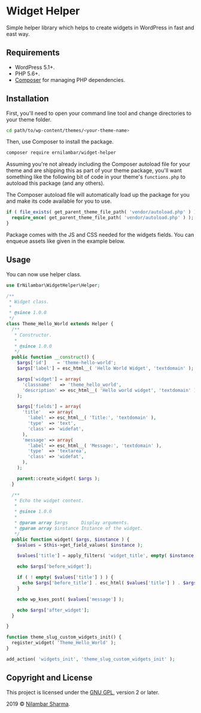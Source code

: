 # Widget Helper

Simple helper library which helps to create widgets in WordPress in fast and east way.

## Requirements

* WordPress 5.1+.
* PHP 5.6+.
* [Composer](https://getcomposer.org/) for managing PHP dependencies.

## Installation

First, you'll need to open your command line tool and change directories to your theme folder.

```bash
cd path/to/wp-content/themes/<your-theme-name>
```

Then, use Composer to install the package.

```bash
composer require ernilambar/widget-helper
```

Assuming you're not already including the Composer autoload file for your theme and are shipping this as part of your theme package, you'll want something like the following bit of code in your theme's `functions.php` to autoload this package (and any others).

The Composer autoload file will automatically load up the package for you and make its code available for you to use.

```php
if ( file_exists( get_parent_theme_file_path( 'vendor/autoload.php' ) ) ) {
  require_once( get_parent_theme_file_path( 'vendor/autoload.php' ) );
}
```

Package comes with the JS and CSS needed for the widgets fields. You can enqueue assets like given in the example below.

## Usage

You can now use helper class.

```php
use ErNilambar\WidgetHelper\Helper;

/**
 * Widget class.
 *
 * @since 1.0.0
 */
class Theme_Hello_World extends Helper {
  /**
   * Constructor.
   *
   * @since 1.0.0
   */
  public function __construct() {
    $args['id']    = 'theme-hello-world';
    $args['label'] = esc_html__( 'Hello World Widget', 'textdomain' );

    $args['widget'] = array(
      'classname'   => 'theme_hello_world',
      'description' => esc_html__( 'Hello world widget', 'textdomain' ),
    );

    $args['fields'] = array(
      'title'   => array(
        'label' => esc_html__( 'Title:', 'textdomain' ),
        'type'  => 'text',
        'class' => 'widefat',
      ),
      'message' => array(
        'label' => esc_html__( 'Message:', 'textdomain' ),
        'type'  => 'textarea',
        'class' => 'widefat',
      ),
    );

    parent::create_widget( $args );
  }

  /**
   * Echo the widget content.
   *
   * @since 1.0.0
   *
   * @param array $args     Display arguments.
   * @param array $instance Instance of the widget.
   */
  public function widget( $args, $instance ) {
    $values = $this->get_field_values( $instance );

    $values['title'] = apply_filters( 'widget_title', empty( $instance['title'] ) ? '' : $instance['title'], $instance, $this->id_base );

    echo $args['before_widget'];

    if ( ! empty( $values['title'] ) ) {
      echo $args['before_title'] . esc_html( $values['title'] ) . $args['after_title'];
    }

    echo wp_kses_post( $values['message'] );

    echo $args['after_widget'];
  }

}

function theme_slug_custom_widgets_init() {
  register_widget( 'Theme_Hello_World' );
}

add_action( 'widgets_init', 'theme_slug_custom_widgets_init' );
```

## Copyright and License

This project is licensed under the [GNU GPL](http://www.gnu.org/licenses/old-licenses/gpl-2.0.html), version 2 or later.

2019 &copy; [Nilambar Sharma](https://www.nilambar.net).
